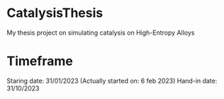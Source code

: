# CatalysisThesis
My thesis project on simulating catalysis on High-Entropy Alloys

# Timeframe

Staring date: 31/01/2023 (Actually started on: 6 feb 2023)
Hand-in date: 31/10/2023

